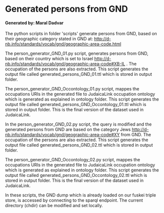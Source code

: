 # Generated persons from GND 

#### Generated by: Maral Dadvar


The python scripts in folder 'scripts' generate persons from GND, based on their geographic category stated in GND at: http://d-nb.info/standards/vocab/gnd/geographic-area-code.html

The person_generator_GND_01.py script, generates persons from GND, based on their country which is set to Israel <http://d-nb.info/standards/vocab/gnd/geographic-area-code#XB-IL> . The occupation of the persons are also extracted. 
This script generates the output file called generated_persons_GND_01.ttl which is stored in output folder. 

The person_generator_GND_Occontology_01.py script, mappes the occupations URIs in the generated file to JudaicaLink occupation ontology which is generated as explained in ontology folder. This script generates the output file called
generated_persons_GND_Occontology_01.ttl which is stored in output folder. This is the final version of the dataset used in JudaicaLink. 


In the person_generator_GND_02.py script, the query is modified and the generated persons from GND are based on the category Jews <http://d-nb.info/standards/vocab/gnd/geographic-area-code#XY> from GND. 
The occupation of the persons are also extracted. This script generates the output file called generated_persons_GND_02.ttl which is stored in output folder. 

The person_generator_GND_Occontology_02.py script, mappes the occupations URIs in the generated file to JudaicaLink occupation ontology which is generated as explained in ontology folder. This script generates the output file called
generated_persons_GND_Occontology_02.ttl which is stored in output folder. This is the final version of the dataset used in JudaicaLink. 

In these scripts, the GND dump which is already loaded on our fuskei triple store, is accessed by connecting to the sparql endpoint. 
The current directory (chdir) can be modified and set locally.  

